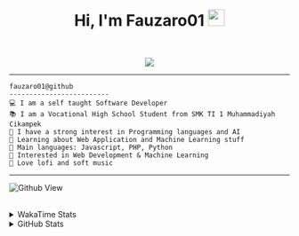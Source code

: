 <h1 align="center">
Hi, I'm Fauzaro01
  <img src="https://media.giphy.com/media/hvRJCLFzcasrR4ia7z/giphy.gif" width="30"></h1>
<br/>

<p align="center">
  <a href="https://github.com/DenverCoder1/readme-typing-svg">
    <img src="https://readme-typing-svg.herokuapp.com?lines=Chill%20and%20Coding;Full+Stack+Web+Developer;Student;Software%20Develover;Always%20learning%20new%20things&center=true&width=380&height=45">
  </a>
</p>

<hr>

```
fauzaro01@github
-------------------------
💻 I am a self taught Software Developer
📚 I am a Vocational High School Student from SMK TI 1 Muhammadiyah Cikampek
📝 I have a strong interest in Programming languages and AI
🌱 Learning about Web Application and Machine Learning stuff
🌟 Main languages: Javascript, PHP, Python
🚩 Interested in Web Development & Machine Learning
🎵 Love lofi and soft music 
```

<hr>

![Github View](https://komarev.com/ghpvc/?username=fauzaro01&style=flat-square)
<br><br>
<details>
  <summary>
     WakaTime Stats
  </summary>
  <br>
  <!--START_SECTION:waka-->

```txt
From: 10 September 2021 - To: 22 February 2025

Total Time: 758 hrs 21 mins

JavaScript          220 hrs 47 mins ███████▒░░░░░░░░░░░░░░░░░   29.11 %
PHP                 142 hrs 49 mins ████▓░░░░░░░░░░░░░░░░░░░░   18.83 %
HTML                96 hrs 28 mins  ███▒░░░░░░░░░░░░░░░░░░░░░   12.72 %
Blade Template      75 hrs 13 mins  ██▒░░░░░░░░░░░░░░░░░░░░░░   09.92 %
EJS                 56 hrs 49 mins  ██░░░░░░░░░░░░░░░░░░░░░░░   07.49 %
Java                41 hrs 50 mins  █▒░░░░░░░░░░░░░░░░░░░░░░░   05.52 %
CSS                 32 hrs 23 mins  █░░░░░░░░░░░░░░░░░░░░░░░░   04.27 %
JSON                30 hrs 12 mins  █░░░░░░░░░░░░░░░░░░░░░░░░   03.98 %
Python              13 hrs 26 mins  ▒░░░░░░░░░░░░░░░░░░░░░░░░   01.77 %
Other               6 hrs 16 mins   ▒░░░░░░░░░░░░░░░░░░░░░░░░   00.83 %
```

<!--END_SECTION:waka-->
</details>
<details>
  <summary>
    GitHub Stats
  </summary>
  <br>
  <div align="center">
    <img src="https://github-readme-stats.vercel.app/api?username=Fauzaro01&show_icons=true&theme=algolia" alt="Fauzaro01's GitHub Stats" style="margin: 20px;" />
    <img src="https://github-readme-streak-stats.herokuapp.com/?user=Fauzaro01&theme=algolia" alt="Fauzaro01's GitHub Streak" style="margin: 20px;" />
  </div>

  <div align="center">
    <img src="https://github-readme-stats.vercel.app/api?username=Fauzaro01&show_icons=true&locale=en&count_private=true&hide_rank=true&custom_title=My%20GitHub%20Stats&disable_animations=true&theme=algolia" alt="Fauzaro01's Stars" style="margin: 20px;" />
    <img src="https://github-readme-stats.vercel.app/api/top-langs/?username=Fauzaro01&langs_count=8&theme=algolia&layout=compact" alt="Top Languages" style="margin: 20px;" />
  </div>
</details>
